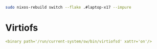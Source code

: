 ```sh
sudo nixos-rebuild switch --flake .#laptop-x17 --impure
```
# Virtiofs
```yaml
<binary path='/run/current-system/sw/bin/virtiofsd' xattr='on'/>
```
